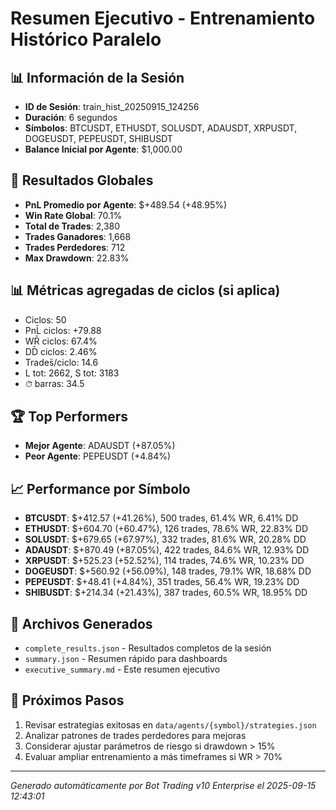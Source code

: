 # Resumen Ejecutivo - Entrenamiento Histórico Paralelo

## 📊 Información de la Sesión
- **ID de Sesión**: train_hist_20250915_124256
- **Duración**: 6 segundos
- **Símbolos**: BTCUSDT, ETHUSDT, SOLUSDT, ADAUSDT, XRPUSDT, DOGEUSDT, PEPEUSDT, SHIBUSDT
- **Balance Inicial por Agente**: $1,000.00

## 🎯 Resultados Globales
- **PnL Promedio por Agente**: $+489.54 (+48.95%)
- **Win Rate Global**: 70.1%
- **Total de Trades**: 2,380
- **Trades Ganadores**: 1,668
- **Trades Perdedores**: 712
- **Max Drawdown**: 22.83%

## 📊 Métricas agregadas de ciclos (si aplica)
- Ciclos: 50
- PnL̄ ciclos: +79.88
- WR̄ ciclos: 67.4%
- DD̄ ciclos: 2.46%
- Trades̄/ciclo: 14.6
- L tot: 2662, S tot: 3183
- ⏱̄ barras: 34.5


## 🏆 Top Performers
- **Mejor Agente**: ADAUSDT (+87.05%)
- **Peor Agente**: PEPEUSDT (+4.84%)

## 📈 Performance por Símbolo
- **BTCUSDT**: $+412.57 (+41.26%), 500 trades, 61.4% WR, 6.41% DD
- **ETHUSDT**: $+604.70 (+60.47%), 126 trades, 78.6% WR, 22.83% DD
- **SOLUSDT**: $+679.65 (+67.97%), 332 trades, 81.6% WR, 20.28% DD
- **ADAUSDT**: $+870.49 (+87.05%), 422 trades, 84.6% WR, 12.93% DD
- **XRPUSDT**: $+525.23 (+52.52%), 114 trades, 74.6% WR, 10.23% DD
- **DOGEUSDT**: $+560.92 (+56.09%), 148 trades, 79.1% WR, 18.68% DD
- **PEPEUSDT**: $+48.41 (+4.84%), 351 trades, 56.4% WR, 19.23% DD
- **SHIBUSDT**: $+214.34 (+21.43%), 387 trades, 60.5% WR, 18.95% DD

## 📁 Archivos Generados
- `complete_results.json` - Resultados completos de la sesión
- `summary.json` - Resumen rápido para dashboards
- `executive_summary.md` - Este resumen ejecutivo

## 🎯 Próximos Pasos
1. Revisar estrategias exitosas en `data/agents/{symbol}/strategies.json`
2. Analizar patrones de trades perdedores para mejoras
3. Considerar ajustar parámetros de riesgo si drawdown > 15%
4. Evaluar ampliar entrenamiento a más timeframes si WR > 70%

---
*Generado automáticamente por Bot Trading v10 Enterprise el 2025-09-15 12:43:01*
